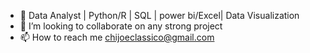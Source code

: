 - 👋 Data Analyst | Python/R | SQL | power bi/Excel| Data Visualization
- 💞️ I’m looking to collaborate on any strong project
- 📫 How to reach me chijoeclassico@gmail.com

<!---
Classicjoe/Classicjoe is a ✨ special ✨ repository because its `README.md` (this file) appears on your GitHub profile.
You can click the Preview link to take a look at your changes.
--->
